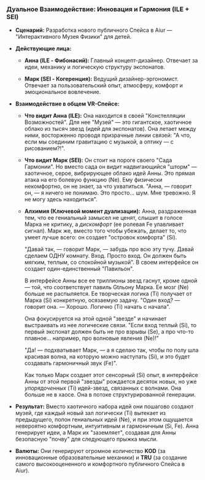 ### Дуальное Взаимодействие: Инновация и Гармония (ILE + SEI)

- **Сценарий:** Разработка нового публичного Спейса в Aiur — "Интерактивного Музея Физики" для детей.
    
- **Действующие лица:**
    
    - **Анна (ILE - Фибонасий):** Главный концепт-дизайнер. Отвечает за идеи, механику и логическую структуру экспонатов.
        
    - **Марк (SEI - Когеренция):** Ведущий дизайнер-эргономист. Отвечает за пользовательский опыт, атмосферу, комфорт и эмоциональное вовлечение.
        
- **Взаимодействие в общем VR-Спейсе:**
    
    - **Что видит Анна (ILE):** Она находится в своей "Констелляции Возможностей". Для нее "Музей" — это гигантское, хаотичное облако из тысяч звезд (идей для экспонатов). Она летает между ними, восторженно проводя призрачные линии связей: "А что, если мы соединим гравитацию с музыкой, а оптику — с рисованием?!".
        
    - **Что видит Марк (SEI):** Он стоит на пороге своего "Сада Гармонии". Но вместо сада он видит надвигающийся "шторм" — хаотичное, серое, вибрирующее облако идей Анны. Это прямая атака на его болевую функцию (Ne). Ему физически некомфортно, он не знает, за что ухватиться. "Анна, — говорит он, — я ничего не понимаю. Это просто... шум. Мне тревожно. Я не могу здесь находиться".
        
    - **Алхимия (Ключевой момент дуализации):** Анна, раздраженная тем, что ее гениальный замысел не ценят, слышит в голосе Марка не критику, а _дискомфорт_ (ее ролевая Fe улавливает сигнал). Марк же, вместо того чтобы убежать, делает то, что умеет лучше всего: он создает "островок комфорта" (Si).
        
        "Давай так, — говорит Марк, — забудь про всю эту тучу. Давай сделаем ОДНУ комнату. Вход. Просто вход. Он должен быть мягким, теплым, со спокойной музыкой". В своем интерфейсе он создает один-единственный "Павильон".
        
        В интерфейсе Анны все ее триллионы звезд гаснут, кроме одной — той, что соответствует павиль Gtльону Марка. Ее мозг (Ne) больше не распыляется. Ее творческая логика (Ti) получает от Марка (Si) конкретную, осязаемую задачу. "Один вход? — говорит она. — Хорошо. Логично (Ti) начать с начала".
        
        Она фокусируется на этой одной "звезде" и начинает выстраивать из нее логические связи. "Если вход теплый (Si), то первый экспонат должен быть не про взрывы (Se), а про что-то плавное... например, про волновые явления (Ne)!"
        
        "Да! — подхватывает Марк, — а я сделаю так, чтобы по полу шла красивая волна, на которую можно наступать (Si), и это будет создавать гармоничный звук (Fe)".
        
        Как только Марк создает этот сенсорный (Si) опыт, в интерфейсе Анны от этой первой "звезды" рождается десяток новых, но уже _упорядоченных_ (Ti) идей-звезд, связанных с волнами. Она больше не в хаосе. Она в потоке структурированной генерации.
        
- **Результат:** Вместо хаотичного набора идей они пошагово создают музей, где каждый новый зал логически (Ti) вытекает из предыдущего, полон гениальных идей (Ne), и при этом ощущается невероятно комфортным, интуитивным и гармоничным (Si, Fe). Анна генерирует идеи, а Марк их "заземляет", создавая для Анны безопасную "почву" для следующего прыжка мысли.
    
- **Валюты:** Они генерируют огромное количество **KOD** (за инновационные образовательные механики) и **TRU** (за создание самого высокооцененного и комфортного публичного Спейса в Aiur).